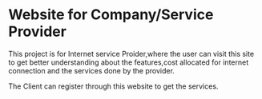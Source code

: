 # Website for Company/Service Provider

This project is for Internet service Proider,where the user can visit this site to get better understanding about the features,cost allocated for internet connection and the services done by the provider.

The Client can register through this website to get the services.
